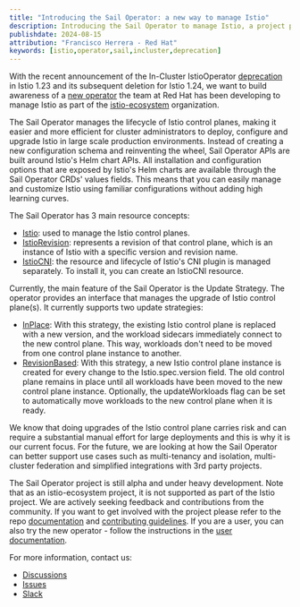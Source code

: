 ```yaml
---
title: "Introducing the Sail Operator: a new way to manage Istio"
description: Introducing the Sail Operator to manage Istio, a project part of the istio-ecosystem organization.
publishdate: 2024-08-15
attribution: "Francisco Herrera - Red Hat"
keywords: [istio,operator,sail,incluster,deprecation]
---
```


With the recent announcement of the In-Cluster IstioOperator [deprecation](https://github.com/istio/enhancements/issues/166) in Istio 1.23 and its subsequent deletion for Istio 1.24, we want to build awareness of a [new operator](https://github.com/istio-ecosystem/sail-operator) the team at Red Hat has been developing to manage Istio as part of the [istio-ecosystem](https://github.com/istio-ecosystem) organization.

The Sail Operator manages the lifecycle of Istio control planes, making it easier and more efficient for cluster administrators to deploy, configure and upgrade Istio in large scale production environments. Instead of creating a new configuration schema and reinventing the wheel, Sail Operator APIs are built around Istio's Helm chart APIs. All installation and configuration options that are exposed by Istio's Helm charts are available through the Sail Operator CRDs' values fields. This means that you can easily manage and customize Istio using familiar configurations without adding high learning curves.

The Sail Operator has 3 main resource concepts:
* [Istio](https://github.com/istio-ecosystem/sail-operator/blob/main/docs/README.md\#istio-resource): used to manage the Istio control planes.
* [IstioRevision](https://github.com/istio-ecosystem/sail-operator/blob/main/docs/README.md\#istiorevision-resource): represents a revision of that control plane, which is an instance of Istio with a specific version and revision name.
* [IstioCNI](https://github.com/istio-ecosystem/sail-operator/blob/main/docs/README.md\#istiocni-resource): the resource and lifecycle of Istio's CNI plugin is managed separately. To install it, you can create an IstioCNI resource.

Currently, the main feature of the Sail Operator is the Update Strategy. The operator provides an interface that manages the upgrade of Istio control plane(s).  It currently supports two update strategies:
* [InPlace](https://github.com/istio-ecosystem/sail-operator/blob/main/docs/README.md\#inplace): With this strategy, the existing Istio control plane is replaced with a new version, and the workload sidecars immediately connect to the new control plane. This way,  workloads don't need to be moved from one control plane instance to another.
* [RevisionBased](https://github.com/istio-ecosystem/sail-operator/blob/main/docs/README.md\#revisionbased): With this strategy, a new Istio control plane instance is created for every change to the Istio.spec.version field. The old control plane remains in place until all workloads have been moved to the new control plane instance. Optionally, the updateWorkloads flag can be set to automatically move workloads to the new control plane when it is ready.

We know that doing upgrades of the Istio control plane carries risk and can require a substantial manual effort for large deployments and this is why it is our current focus. For the future, we are looking at how the Sail Operator can better support use cases such as multi-tenancy and isolation, multi-cluster federation and simplified integrations with 3rd party projects.

The Sail Operator project is still alpha and under heavy development. Note that as an istio-ecosystem project, it is not supported as part of the Istio project. We are actively seeking feedback and contributions from the community. If you want to get involved with the project please refer to the repo [documentation](https://github.com/istio-ecosystem/sail-operator/blob/main/README.md) and [contributing guidelines](https://github.com/istio-ecosystem/sail-operator/blob/main/CONTRIBUTING.md). If you are a user, you can also try the new operator \- follow the instructions in the [user documentation](https://github.com/istio-ecosystem/sail-operator/blob/main/docs/README.md).

For more information, contact us:

* [Discussions](https://github.com/istio-ecosystem/sail-operator/discussions)
* [Issues](https://github.com/istio-ecosystem/sail-operator/issues)
* [Slack](https://istio.slack.com/archives/C06SE9XCK3Q)
